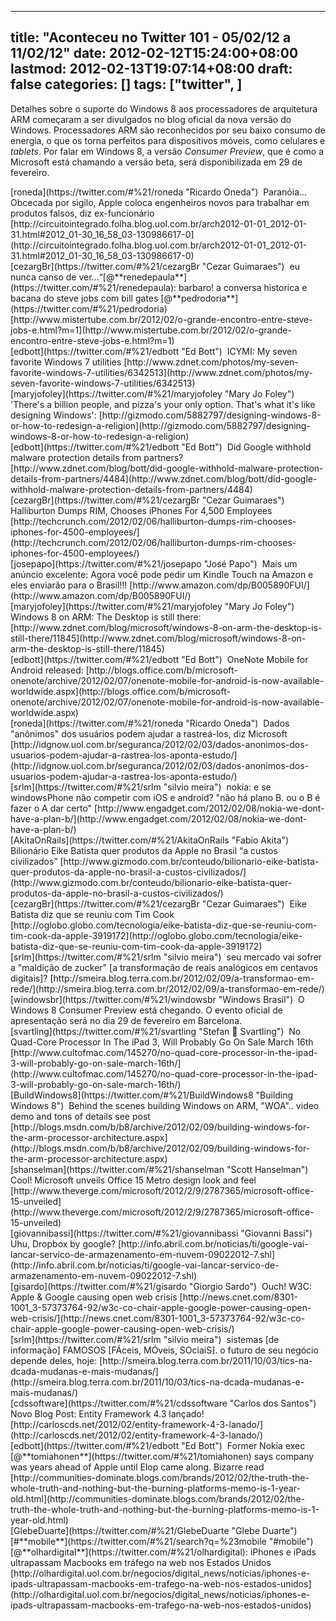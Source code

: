 
---
title: "Aconteceu no Twitter 101 - 05/02/12 a 11/02/12"
date: 2012-02-12T15:24:00+08:00
lastmod: 2012-02-13T19:07:14+08:00
draft: false
categories: []
tags: ["twitter", ]
---


Detalhes sobre o suporte do Windows 8 aos processadores de arquitetura ARM começaram a ser divulgados no blog oficial da nova versão do Windows. Processadores ARM são reconhecidos por seu baixo consumo de energia, o que os torna perfeitos para dispositivos móveis, como celulares e *tablets*. Por falar em Windows 8, a versão *Consumer Preview*, que é como a Microsoft está chamando a versão beta, será disponibilizada em 29 de fevereiro. 


<div class="tweet-row"><span class="tweet-user-name">[roneda](https://twitter.com/#%21/roneda "Ricardo Oneda")  </span>Paranóia... Obcecada por sigilo, Apple coloca engenheiros novos para trabalhar em produtos falsos, diz ex-funcionário   
[http://circuitointegrado.folha.blog.uol.com.br/arch2012-01-01_2012-01-31.html#2012_01-30_16_58_03-130986617-0](http://circuitointegrado.folha.blog.uol.com.br/arch2012-01-01_2012-01-31.html#2012_01-30_16_58_03-130986617-0)  


<div class="tweet-row"><span class="tweet-user-name">[cezargBr](https://twitter.com/#%21/cezargBr "Cezar Guimaraes")  </span>eu nunca canso de ver...“[@**renedepaula**](https://twitter.com/#%21/renedepaula): barbaro! a conversa historica e bacana do steve jobs com bill gates [@**pedrodoria**](https://twitter.com/#%21/pedrodoria)   
[http://www.mistertube.com.br/2012/02/o-grande-encontro-entre-steve-jobs-e.html?m=1](http://www.mistertube.com.br/2012/02/o-grande-encontro-entre-steve-jobs-e.html?m=1)  


<div class="tweet-row"><span class="tweet-user-name">[edbott](https://twitter.com/#%21/edbott "Ed Bott")  </span>ICYMI: My seven favorite Windows 7 utilities [http://www.zdnet.com/photos/my-seven-favorite-windows-7-utilities/6342513](http://www.zdnet.com/photos/my-seven-favorite-windows-7-utilities/6342513)  


<div class="tweet-row"><span class="tweet-user-name">[maryjofoley](https://twitter.com/#%21/maryjofoley "Mary Jo Foley")  </span>'There's a billion people, and pizza's your only option. That's what it's like designing Windows': [http://gizmodo.com/5882797/designing-windows-8-or-how-to-redesign-a-religion](http://gizmodo.com/5882797/designing-windows-8-or-how-to-redesign-a-religion)  


<div class="tweet-row"><span class="tweet-user-name">[edbott](https://twitter.com/#%21/edbott "Ed Bott")  </span>Did Google withhold malware protection details from partners? [http://www.zdnet.com/blog/bott/did-google-withhold-malware-protection-details-from-partners/4484](http://www.zdnet.com/blog/bott/did-google-withhold-malware-protection-details-from-partners/4484)  


<div class="tweet-row"><span class="tweet-user-name">[cezargBr](https://twitter.com/#%21/cezargBr "Cezar Guimaraes")  </span>Halliburton Dumps RIM, Chooses iPhones For 4,500 Employees [http://techcrunch.com/2012/02/06/halliburton-dumps-rim-chooses-iphones-for-4500-employees/](http://techcrunch.com/2012/02/06/halliburton-dumps-rim-chooses-iphones-for-4500-employees/)  


<div class="tweet-row"><span class="tweet-user-name">[josepapo](https://twitter.com/#%21/josepapo "José Papo")  </span>Mais um anúncio excelente: Agora você pode pedir um Kindle Touch na Amazon e eles enviarão para o Brasil!!! [http://www.amazon.com/dp/B005890FUI/](http://www.amazon.com/dp/B005890FUI/)  


<div class="tweet-row"><span class="tweet-user-name">[maryjofoley](https://twitter.com/#%21/maryjofoley "Mary Jo Foley")  </span>Windows 8 on ARM: The Desktop is still there: [http://www.zdnet.com/blog/microsoft/windows-8-on-arm-the-desktop-is-still-there/11845](http://www.zdnet.com/blog/microsoft/windows-8-on-arm-the-desktop-is-still-there/11845)  


<div class="tweet-row"><span class="tweet-user-name">[edbott](https://twitter.com/#%21/edbott "Ed Bott")  </span>OneNote Mobile for Android released: [http://blogs.office.com/b/microsoft-onenote/archive/2012/02/07/onenote-mobile-for-android-is-now-available-worldwide.aspx](http://blogs.office.com/b/microsoft-onenote/archive/2012/02/07/onenote-mobile-for-android-is-now-available-worldwide.aspx)  


<div class="tweet-row"><span class="tweet-user-name">[roneda](https://twitter.com/#%21/roneda "Ricardo Oneda")  </span>Dados "anônimos" dos usuários podem ajudar a rastreá-los, diz Microsoft [http://idgnow.uol.com.br/seguranca/2012/02/03/dados-anonimos-dos-usuarios-podem-ajudar-a-rastrea-los-aponta-estudo/](http://idgnow.uol.com.br/seguranca/2012/02/03/dados-anonimos-dos-usuarios-podem-ajudar-a-rastrea-los-aponta-estudo/)  


<div class="tweet-row"><span class="tweet-user-name">[srlm](https://twitter.com/#%21/srlm "silvio meira")  </span>nokia: e se windowsPhone não competir com iOS e android? "não há plano B. ou o B é fazer o A dar certo" [http://www.engadget.com/2012/02/08/nokia-we-dont-have-a-plan-b/](http://www.engadget.com/2012/02/08/nokia-we-dont-have-a-plan-b/)  


<div class="tweet-row"><span class="tweet-user-name">[AkitaOnRails](https://twitter.com/#%21/AkitaOnRails "Fabio Akita")  </span>Bilionário Eike Batista quer produtos da Apple no Brasil “a custos civilizados”   
[http://www.gizmodo.com.br/conteudo/bilionario-eike-batista-quer-produtos-da-apple-no-brasil-a-custos-civilizados/](http://www.gizmodo.com.br/conteudo/bilionario-eike-batista-quer-produtos-da-apple-no-brasil-a-custos-civilizados/)  


<div class="tweet-row"><span class="tweet-user-name">[cezargBr](https://twitter.com/#%21/cezargBr "Cezar Guimaraes")  </span>Eike Batista diz que se reuniu com Tim Cook [http://oglobo.globo.com/tecnologia/eike-batista-diz-que-se-reuniu-com-tim-cook-da-apple-3919172](http://oglobo.globo.com/tecnologia/eike-batista-diz-que-se-reuniu-com-tim-cook-da-apple-3919172)  


<div class="tweet-row"><span class="tweet-user-name">[srlm](https://twitter.com/#%21/srlm "silvio meira")  </span>seu mercado vai sofrer a "maldição de zucker" [a transformação de reais analógicos em centavos digitais]? [http://smeira.blog.terra.com.br/2012/02/09/a-transformao-em-rede/](http://smeira.blog.terra.com.br/2012/02/09/a-transformao-em-rede/)  


<div class="tweet-row"><span class="tweet-user-name">[windowsbr](https://twitter.com/#%21/windowsbr "Windows Brasil")  </span>O Windows 8 Consumer Preview está chegando. O evento oficial de apresentação será no dia 29 de fevereiro em Barcelona.  


<div class="tweet-row"><span class="tweet-user-name">[svartling](https://twitter.com/#%21/svartling "Stefan  Svartling")  </span>No Quad-Core Processor In The iPad 3, Will Probably Go On Sale March 16th [http://www.cultofmac.com/145270/no-quad-core-processor-in-the-ipad-3-will-probably-go-on-sale-march-16th/](http://www.cultofmac.com/145270/no-quad-core-processor-in-the-ipad-3-will-probably-go-on-sale-march-16th/)  


<div class="tweet-row"><span class="tweet-user-name">[BuildWindows8](https://twitter.com/#%21/BuildWindows8 "Building Windows 8")  </span>Behind the scenes building Windows on ARM, "WOA".. video demo and tons of details see post   
[http://blogs.msdn.com/b/b8/archive/2012/02/09/building-windows-for-the-arm-processor-architecture.aspx](http://blogs.msdn.com/b/b8/archive/2012/02/09/building-windows-for-the-arm-processor-architecture.aspx)  


<div class="tweet-row"><span class="tweet-user-name">[shanselman](https://twitter.com/#%21/shanselman "Scott Hanselman")  </span>Cool! Microsoft unveils Office 15 Metro design look and feel [http://www.theverge.com/microsoft/2012/2/9/2787365/microsoft-office-15-unveiled](http://www.theverge.com/microsoft/2012/2/9/2787365/microsoft-office-15-unveiled)  


<div class="tweet-row"><span class="tweet-user-name">[giovannibassi](https://twitter.com/#%21/giovannibassi "Giovanni Bassi")  </span>Uhu, Dropbox by google? [http://info.abril.com.br/noticias/ti/google-vai-lancar-servico-de-armazenamento-em-nuvem-09022012-7.shl](http://info.abril.com.br/noticias/ti/google-vai-lancar-servico-de-armazenamento-em-nuvem-09022012-7.shl)  


<div class="tweet-row"><span class="tweet-user-name">[gisardo](https://twitter.com/#%21/gisardo "Giorgio Sardo")  </span>Ouch! W3C: Apple & Google causing open web crisis [http://news.cnet.com/8301-1001_3-57373764-92/w3c-co-chair-apple-google-power-causing-open-web-crisis/](http://news.cnet.com/8301-1001_3-57373764-92/w3c-co-chair-apple-google-power-causing-open-web-crisis/)  


<div class="tweet-row"><span class="tweet-user-name">[srlm](https://twitter.com/#%21/srlm "silvio meira")  </span>sistemas [de informação] FAMOSOS [FÁceis, MÓveis, SOciaiS]. o futuro de seu negócio depende deles, hoje: [http://smeira.blog.terra.com.br/2011/10/03/tics-na-dcada-mudanas-e-mais-mudanas/](http://smeira.blog.terra.com.br/2011/10/03/tics-na-dcada-mudanas-e-mais-mudanas/)  


<div class="tweet-row"><span class="tweet-user-name">[cdssoftware](https://twitter.com/#%21/cdssoftware "Carlos dos Santos")  </span>Novo Blog Post: Entity Framework 4.3 lançado! [http://carloscds.net/2012/02/entity-framework-4-3-lanado/](http://carloscds.net/2012/02/entity-framework-4-3-lanado/)  


<div class="tweet-row"><span class="tweet-user-name">[edbott](https://twitter.com/#%21/edbott "Ed Bott")  </span>Former Nokia exec [@**tomiahonen**](https://twitter.com/#%21/tomiahonen) says company was years ahead of Apple until Elop came along. Bizarre read   
[http://communities-dominate.blogs.com/brands/2012/02/the-truth-the-whole-truth-and-nothing-but-the-burning-platforms-memo-is-1-year-old.html](http://communities-dominate.blogs.com/brands/2012/02/the-truth-the-whole-truth-and-nothing-but-the-burning-platforms-memo-is-1-year-old.html)  


<div class="tweet-row"><span class="tweet-user-name">[GlebeDuarte](https://twitter.com/#%21/GlebeDuarte "Glebe Duarte")  </span>[#**mobile**](https://twitter.com/#%21/search?q=%23mobile "#mobile") [@**olhardigital**](https://twitter.com/#%21/olhardigital): iPhones e iPads ultrapassam Macbooks em tráfego na web nos Estados Unidos   
[http://olhardigital.uol.com.br/negocios/digital_news/noticias/iphones-e-ipads-ultrapassam-macbooks-em-trafego-na-web-nos-estados-unidos](http://olhardigital.uol.com.br/negocios/digital_news/noticias/iphones-e-ipads-ultrapassam-macbooks-em-trafego-na-web-nos-estados-unidos)  

</div>
</div>
</div>
</div>
</div>
</div>
</div>
</div>
</div>
</div>
</div>
</div>
</div>
</div>
</div>
</div>
</div>
</div>
</div>
</div>
</div>
</div>
</div>
</div>

